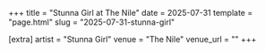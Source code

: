+++
title = "Stunna Girl at The Nile"
date = 2025-07-31
template = "page.html"
slug = "2025-07-31-stunna-girl"

[extra]
artist = "Stunna Girl"
venue = "The Nile"
venue_url = ""
+++
